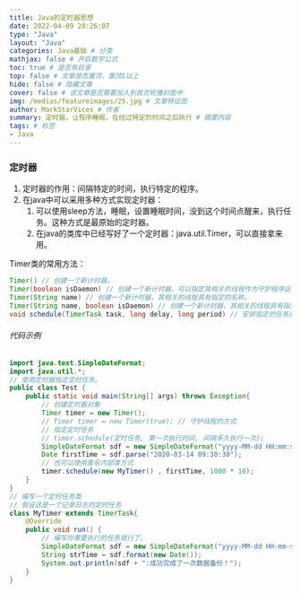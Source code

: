 ```yaml
---
title: Java的定时器思想
date: 2022-04-09 20:26:07
type: "Java"
layout: "Java"
categories: Java基础 # 分类
mathjax: false # 开启数学公式
toc: true # 是否有目录
top: false # 文章是否置顶，置顶1以上
hide: false # 隐藏文章
cover: false # 该文章是否需要加入到首页轮播封面中
img: /medias/featureimages/25.jpg # 文章特征图
author: MarkStarVices # 作者
summary: 定时器，让程序睡眠，在经过特定的时间之后执行 # 摘要内容
tags: # 标签
- Java
---
```


### 定时器

1. 定时器的作用：间隔特定的时间，执行特定的程序。
2. 在java中可以采用多种方式实现定时器：
   1. 可以使用sleep方法，睡眠，设置睡眠时间，没到这个时间点醒来，执行任务。这种方式是最原始的定时器。
   2. 在java的类库中已经写好了一个定时器：java.util.Timer，可以直接拿来用。

Timer类的常用方法：

```java
Timer() // 创建一个新计时器。
Timer(boolean isDaemon) // 创建一个新计时器，可以指定其相关的线程作为守护程序运行。
Timer(String name) // 创建一个新计时器，其相关的线程具有指定的名称。
Timer(String name, boolean isDaemon) // 创建一个新计时器，其相关的线程具有指定的名称，并且可以指定作为守护程序运行。
void schedule(TimerTask task, long delay, long period) // 安排指定的任务从指定的延迟后开始进行重复的固定延迟执行。schedule(定时任务, 第一次执行时间, 间隔多久执行一次);
```

###### 代码示例

```java
import java.text.SimpleDateFormat;
import java.util.*;
// 使用定时器指定定时任务。
public class Test {
    public static void main(String[] args) throws Exception{
        // 创建定时器对象
        Timer timer = new Timer();
        // Timer timer = new Timer(true); // 守护线程的方式
        // 指定定时任务
        // timer.schedule(定时任务, 第一次执行时间, 间隔多久执行一次);
        SimpleDateFormat sdf = new SimpleDateFormat("yyyy-MM-dd HH:mm:ss");
        Date firstTime = sdf.parse("2020-03-14 09:30:30");
        // 也可以使用匿名内部类方式
        timer.schedule(new MyTimer() , firstTime, 1000 * 10);
    }
}
// 编写一个定时任务类
// 假设这是一个记录日志的定时任务
class MyTimer extends TimerTask{
    @Override
    public void run() {
        // 编写你需要执行的任务就行了。
        SimpleDateFormat sdf = new SimpleDateFormat("yyyy-MM-dd HH-mm-ss SSS");
        String strTime = sdf.format(new Date());
        System.out.println(sdf + ":成功完成了一次数据备份！");
    }
}
```

